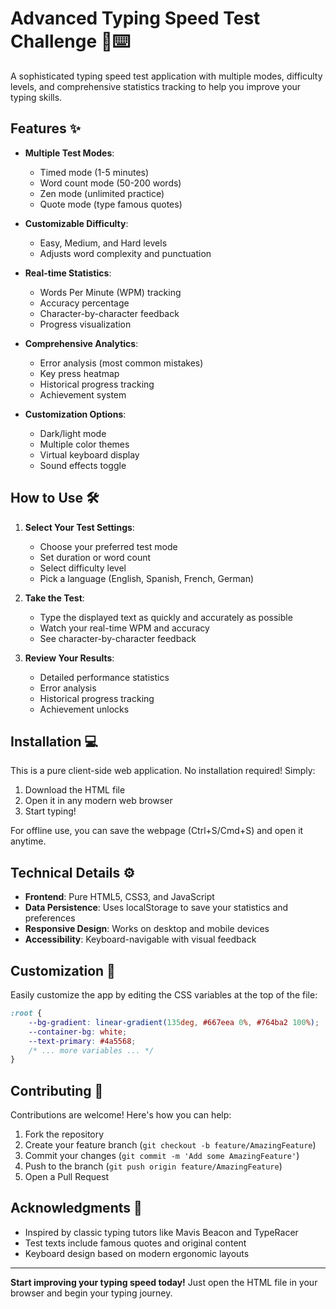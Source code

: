 # Advanced Typing Speed Test Challenge 🚀⌨️



A sophisticated typing speed test application with multiple modes, difficulty levels, and comprehensive statistics tracking to help you improve your typing skills.

## Features ✨

- **Multiple Test Modes**:
  - Timed mode (1-5 minutes)
  - Word count mode (50-200 words)
  - Zen mode (unlimited practice)
  - Quote mode (type famous quotes)

- **Customizable Difficulty**:
  - Easy, Medium, and Hard levels
  - Adjusts word complexity and punctuation

- **Real-time Statistics**:
  - Words Per Minute (WPM) tracking
  - Accuracy percentage
  - Character-by-character feedback
  - Progress visualization

- **Comprehensive Analytics**:
  - Error analysis (most common mistakes)
  - Key press heatmap
  - Historical progress tracking
  - Achievement system

- **Customization Options**:
  - Dark/light mode
  - Multiple color themes
  - Virtual keyboard display
  - Sound effects toggle

## How to Use 🛠️

1. **Select Your Test Settings**:
   - Choose your preferred test mode
   - Set duration or word count
   - Select difficulty level
   - Pick a language (English, Spanish, French, German)

2. **Take the Test**:
   - Type the displayed text as quickly and accurately as possible
   - Watch your real-time WPM and accuracy
   - See character-by-character feedback

3. **Review Your Results**:
   - Detailed performance statistics
   - Error analysis
   - Historical progress tracking
   - Achievement unlocks

## Installation 💻

This is a pure client-side web application. No installation required! Simply:

1. Download the HTML file
2. Open it in any modern web browser
3. Start typing!

For offline use, you can save the webpage (Ctrl+S/Cmd+S) and open it anytime.

## Technical Details ⚙️

- **Frontend**: Pure HTML5, CSS3, and JavaScript
- **Data Persistence**: Uses localStorage to save your statistics and preferences
- **Responsive Design**: Works on desktop and mobile devices
- **Accessibility**: Keyboard-navigable with visual feedback

## Customization 🎨

Easily customize the app by editing the CSS variables at the top of the file:

```css
:root {
    --bg-gradient: linear-gradient(135deg, #667eea 0%, #764ba2 100%);
    --container-bg: white;
    --text-primary: #4a5568;
    /* ... more variables ... */
}
```

## Contributing 🤝

Contributions are welcome! Here's how you can help:

1. Fork the repository
2. Create your feature branch (`git checkout -b feature/AmazingFeature`)
3. Commit your changes (`git commit -m 'Add some AmazingFeature'`)
4. Push to the branch (`git push origin feature/AmazingFeature`)
5. Open a Pull Request

## Acknowledgments 🙏

- Inspired by classic typing tutors like Mavis Beacon and TypeRacer
- Test texts include famous quotes and original content
- Keyboard design based on modern ergonomic layouts

---

**Start improving your typing speed today!** Just open the HTML file in your browser and begin your typing journey.
